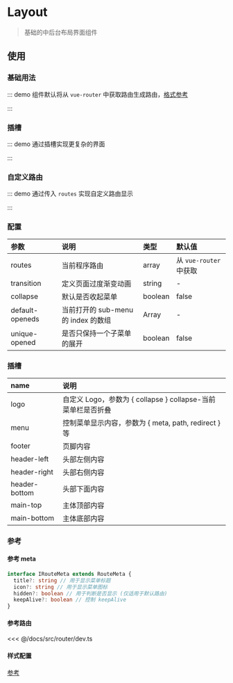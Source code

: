 # Layout

> 基础的中后台布局界面组件

## 使用

### 基础用法

::: demo 组件默认将从 `vue-router` 中获取路由生成路由，[格式参考](#参考)

<template>
  <pro-layout class="docs-layout" />
</template>

<style>
.docs-layout {
  border: 1px solid var(--c-border);
  height: 400px;
}
</style>

:::

### 插槽

::: demo 通过插槽实现更复杂的界面

<template>
  <pro-layout class="docs-layout">
    <template #logo="{ collapse }">
      <span style="line-height: 54px">{{ collapse ? 'L' : 'logo' }}</span>
    </template>
    <template #footer>
      <p>footer</p>
    </template>
    <template #header-left>
      <span>header-left</span>
    </template>
    <template #header-right>
      <span>header-right</span>
    </template>
    <template #header-bottom>
      <span>header-bottom</span>
    </template>
    <template #main-top>
      <p>main-top</p>
    </template>
    <template #main-bottom>
      <p>main-bottom</p>
    </template>
  </pro-layout>
</template>

:::

### 自定义路由

::: demo 通过传入 `routes` 实现自定义路由显示

<template>
  <pro-layout :routes="routes" class="docs-layout" />
</template>

<script>
import { computed } from 'vue'
import { useRouter } from 'vue-router'

export default {
  setup() {
    const router = useRouter()
    const routes = computed(() => {
      const _routes = router.options.routes
      return _routes.find(item => item.path === '/zh-CN/components/').children
    })

    return {
      routes,
    }
  }
}
</script>

:::

### 配置

| 参数            | 说明                                | 类型    | 默认值                 |
| :-------------- | :---------------------------------- | :------ | :--------------------- |
| routes          | 当前程序路由                        | array   | 从 `vue-router` 中获取 |
| transition      | 定义页面过度渐变动画                | string  | -                      |
| collapse        | 默认是否收起菜单                    | boolean | false                  |
| default-openeds | 当前打开的 sub-menu 的 index 的数组 | Array   | -                      |
| unique-opened   | 是否只保持一个子菜单的展开          | boolean | false                  |

### 插槽

| name          | 说明                                                         |
| :------------ | :----------------------------------------------------------- |
| logo          | 自定义 Logo，参数为 { collapse } collapse-当前菜单栏是否折叠 |
| menu          | 控制菜单显示内容，参数为 { meta, path, redirect } 等         |
| footer        | 页脚内容                                                     |
| header-left   | 头部左侧内容                                                 |
| header-right  | 头部右侧内容                                                 |
| header-bottom | 头部下面内容                                                 |
| main-top      | 主体顶部内容                                                 |
| main-bottom   | 主体底部内容                                                 |

### 参考

#### 参考 meta

```ts
interface IRouteMeta extends RouteMeta {
  title?: string // 用于显示菜单标题
  icon?: string // 用于显示菜单图标
  hidden?: boolean // 用于判断是否显示 (仅适用于默认路由)
  keepAlive?: boolean // 控制 keepAlive
}
```

#### 参考路由

<<< @/docs/src/router/dev.ts

#### 样式配置

[参考](../guide/theme#提供配置的参数)
